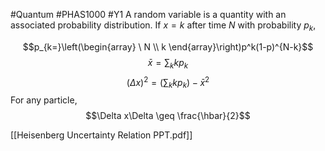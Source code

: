#Quantum #PHAS1000 #Y1 
A random variable is a quantity with an associated probability distribution. If $x=k$ after time $N$ with probability $p_{k}$,

$$p_{k=}\left(\begin{array} \
N \\ k
\end{array}\right)p^k(1-p)^{N-k}$$
$$\bar{x}=\sum_{k}kp_{k}$$
$$(\Delta x)^2=\left(\sum_{k}kp_{k}\right)-\bar{x}^2$$
For any particle,
$$\Delta x\Delta \geq \frac{\hbar}{2}$$

[[Heisenberg Uncertainty Relation PPT.pdf]]
